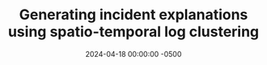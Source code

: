 ---
layout: post
title: "Generating incident explanations using spatio-temporal log clustering"
collaborators: "Seema Nagar, Mudhakar Srivatsa, Pooja Aggarwal, Joshua M Rosenkranz, Dipanwita Guhathakurta, Amitkumar Manoharrao Paradkar, Rohan R. Arora" 
date: 2024-04-18 00:00:00 -0500
google_patents_url: "https://patents.google.com/patent/US20240126630A1/en"
categories: aiops persistence
---